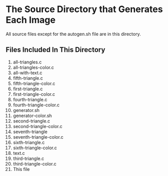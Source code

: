 # The Source Directory that Generates Each Image
All source files except for the autogen.sh file are in this directory.

## Files Included In This Directory
1. all-triangles.c
2. all-triangles-color.c
3. all-with-text.c
4. fifth-triangle.c
5. fifth-triangle-color.c
6. first-triangle.c
7. first-triangle-color.c
8. fourth-triangle.c
9. fourth-triangle-color.c
10. generator.sh
11. generator-color.sh
12. second-triangle.c
13. second-triangle-color.c
14. seventh-triangle
15. seventh-triangle-color.c
16. sixth-triangle.c
17. sixth-triangle-color.c
18. text.c
19. third-triangle.c
20. third-triangle-color.c
21. This file
